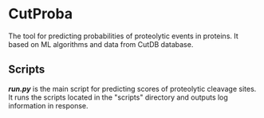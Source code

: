 # CutProba

The tool for predicting probabilities of proteolytic events in proteins. It based on ML algorithms and data from CutDB database.

## Scripts

***run.py*** is the main script for predicting scores of proteolytic cleavage sites. It runs the scripts located in the "scripts" directory and outputs log information in response.
